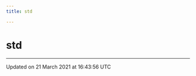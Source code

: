 ```yaml
---
title: std

---
```


# std






-------------------------------

Updated on 21 March 2021 at 16:43:56 UTC